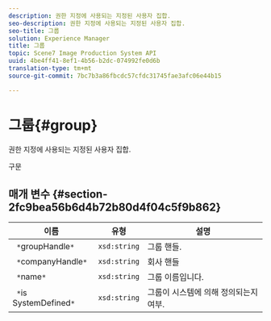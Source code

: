 ```yaml
---
description: 권한 지정에 사용되는 지정된 사용자 집합.
seo-description: 권한 지정에 사용되는 지정된 사용자 집합.
seo-title: 그룹
solution: Experience Manager
title: 그룹
topic: Scene7 Image Production System API
uuid: 4be4ff41-8ef1-4b56-b2dc-074992fe0d6b
translation-type: tm+mt
source-git-commit: 7bc7b3a86fbcdc57cfdc31745fae3afc06e44b15

---
```



# 그룹{#group}

권한 지정에 사용되는 지정된 사용자 집합.

구문

## 매개 변수 {#section-2fc9bea56b6d4b72b80d4f04c5f9b862}

| 이름 | 유형 | 설명 |
|---|---|---|
| ` *`groupHandle`*` | `xsd:string` | 그룹 핸들. |
| ` *`companyHandle`*` | `xsd:string` | 회사 핸들 |
| ` *`name`*` | `xsd:string` | 그룹 이름입니다. |
| ` *`is SystemDefined`*` | `xsd:string` | 그룹이 시스템에 의해 정의되는지 여부. |

